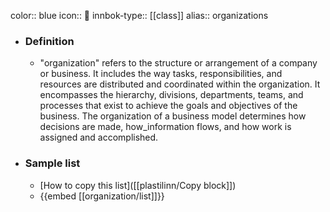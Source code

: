 color:: blue
icon:: 🏢
innbok-type:: [[class]]
alias:: organizations

- ### Definition 
  - "organization" refers to the structure or arrangement of a company or business. It includes the way tasks, responsibilities, and resources are distributed and coordinated within the organization. It encompasses the hierarchy, divisions, departments, teams, and processes that exist to achieve the goals and objectives of the business. The organization of a business model determines how decisions are made, how_information flows, and how work is assigned and accomplished.
- ### Sample list
  - [How to copy this list]([[plastilinn/Copy block]])
  - {{embed [[organization/list]]}}



